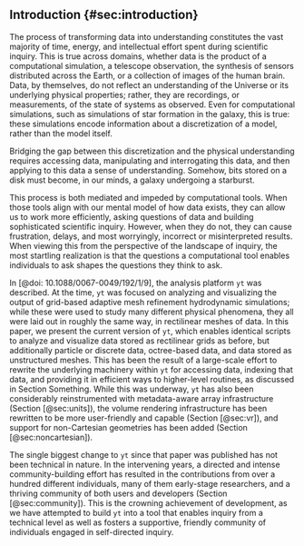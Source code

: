 ## Introduction {#sec:introduction}

The process of transforming data into understanding constitutes the vast
majority of time, energy, and intellectual effort spent during scientific
inquiry.  This is true across domains, whether data is the product of a
computational simulation, a telescope observation, the synthesis of sensors
distributed across the Earth, or a collection of images of the human brain.
Data, by themselves, do not reflect an understanding of the Universe or its
underlying physical properties; rather, they are recordings, or measurements,
of the state of systems as observed.  Even for computational simulations, such
as simulations of star formation in the galaxy, this is true: these simulations
encode information about a discretization of a model, rather than the model
itself.

Bridging the gap between this discretization and the physical understanding
requires accessing data, manipulating and interrogating this data, and then
applying to this data a sense of understanding.  Somehow, bits stored on a disk
must become, in our minds, a galaxy undergoing a starburst.

This process is both mediated and impeded by computational tools.  When those
tools align with our mental model of how data exists, they can allow us to work
more efficiently, asking questions of data and building sophisticated
scientific inquiry.  However, when they do not, they can cause frustration,
delays, and most worryingly, incorrect or misinterpreted results.  When viewing
this from the perspective of the landscape of inquiry, the most startling
realization is that the questions a computational tool enables
individuals to ask shapes the questions they think to ask.

In [@doi: 10.1088/0067-0049/192/1/9], the analysis platform `yt` was described.
At the time, `yt` was focused on analyzing and visualizing the output of
grid-based adaptive mesh refinement hydrodynamic simulations; while these were
used to study many different physical phenomena, they all were laid out in
roughly the same way, in rectilinear meshes of data.  In this paper, we present
the current version of `yt`, which enables identical scripts to analyze and
visualize data stored as rectilinear grids as before, but additionally particle
or discrete data, octree-based data, and data stored as unstructured meshes.
This has been the result of a large-scale effort to rewrite the underlying
machinery within `yt` for accessing data, indexing that data, and providing it
in efficient ways to higher-level routines, as discussed in Section Something.
While this was underway, `yt` has also been considerably reinstrumented with
metadata-aware array infrastructure (Section [@sec:units]), the volume
rendering infrastructure has been rewritten to be more user-friendly and
capable (Section [@sec:vr]), and support for non-Cartesian geometries has
been added (Section [@sec:noncartesian]).

The single biggest change to `yt` since that paper was published has not been
technical in nature.  In the intervening years, a directed and intense
community-building effort has resulted in the contributions from over a hundred
different individuals, many of them early-stage researchers, and a thriving
community of both users and developers (Section [@sec:community]).  This is
the crowning achievement of development, as we have attempted to build `yt`
into a tool that enables inquiry from a technical level as well as fosters a
supportive, friendly community of individuals engaged in self-directed inquiry.
